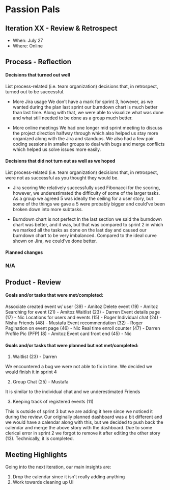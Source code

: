 # Passion Pals

## Iteration XX - Review & Retrospect

 * When: July 27
 * Where: Online

## Process - Reflection

#### Decisions that turned out well

List process-related (i.e. team organization) decisions that, in retrospect, turned out to be successful.

* More Jira usage
We don’t have a mark for sprint 3, however, as we wanted during the plan last sprint our burndown chart is much better than last time. Along with that, we were able to visualize what was done and what still needed to be done as a group much better.

* More online meetings
We had one longer mid sprint meeting to discuss the project direction halfway through which also helped us stay more organized along with the Jira and standups. We also had a few pair coding sessions in smaller groups to deal with bugs and merge conflicts which helped us solve issues more easily.


#### Decisions that did not turn out as well as we hoped

List process-related (i.e. team organization) decisions that, in retrospect, were not as successful as you thought they would be.


* Jira scoring
We relatively successfully used Fibonacci for the scoring, however, we underestimated the difficulty of some of the larger tasks. As a group we agreed 5 was ideally the ceiling for a user story, but some of the things we gave a 5 were probably bigger and could’ve been broken down into more subtasks.

* Burndown chart is not perfect
In the last section we said the burndown chart was better, and it was, but that was compared to sprint 2 in which we marked all the tasks as done on the last day and caused our burndown chart to be very imbalanced. Compared to the ideal curve shown on Jira, we could’ve done better.


#### Planned changes

### N/A

## Product - Review

#### Goals and/or tasks that were met/completed:

Associate created event w/ user (39) - Amitoz
Delete event (19) - Amitoz
Searching for event (21) - Amitoz
Waitlist (23) - Darren
Event details page (17) - Nic
Locations for users and events (15) - Roger
Individual chat (24) - Nishu
Friends (48) - Mustafa
Event recommendation (32) - Roger
Pagination on event page (46) - Nic
Real time enroll counter (47) - Darren
Profile Pic (PFP) (8) - Amitoz
Event card front end (45) - Nic


#### Goals and/or tasks that were planned but not met/completed:

1. Waitlist (23) - Darren
   
We encountered a bug we were not able to fix in time. We decided we would finish it in sprint 4

2. Group Chat (25) - Mustafa

It is similar to the individual chat and we underestimated Friends

3. Keeping track of registered events (11)
   
This is outside of sprint 3 but we are adding it here since we noticed it during the review. Our originally planned dashboard was a bit different and we would have a calendar along with this, but we decided to push back the calendar and merge the above story with the dashboard. Due to some clerical error in sprint 2 we forgot to remove it after editing the other story (13). Technically, it is completed. 

## Meeting Highlights

Going into the next iteration, our main insights are:

1. Drop the calendar since it isn't really adding anything
2. Work towards cleaning up UI
